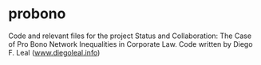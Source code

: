 # probono
Code and relevant files for the project Status and Collaboration:
The Case of Pro Bono Network Inequalities in Corporate Law.
Code written by Diego F. Leal (www.diegoleal.info)

